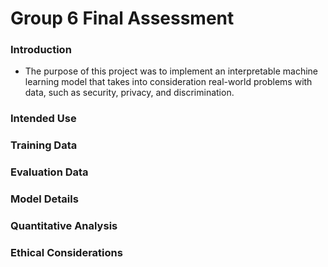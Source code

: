 # Group 6 Final Assessment 

### Introduction
* The purpose of this project was to implement an interpretable machine learning model that takes into consideration real-world problems with data, such as security, privacy, and discrimination. 


### Intended Use

### Training Data

### Evaluation Data 

### Model Details

### Quantitative Analysis

### Ethical Considerations

